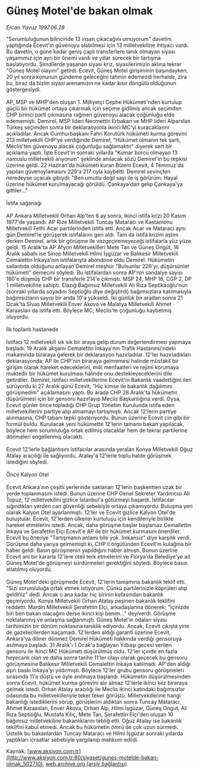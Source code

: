 # Güneş Motel'de bakan olmak

*Ercan Yavuz 1997.06.28*

<div class="pNewsDetailMainContent" itemprop="articleBody">
 "Sorumluluğunun bilincinde 13 insan çıkacağını umuyorum" davetini yaptığında Ecevit'in güvenoyu alabilmesi için 13 milletvekiline ihtiyacı vardı. Bu davetin, o güne kadar geniş çaplı transferlere tanık olmayan siyası yaşamımız için ayrı bir önemi vardı ve yıllar sürecek bir tartışma başlatıyordu. Şimdilerde yaşanan siyasi kriz, siyasilerimizin aklına tekrar "Güneş Motel olayını" getirdi. Ecevit, Güneş Motel girişiminin başındayken, 20 yıl sonra konunun gündeme geleceğini tahmin edemezdi herhalde, zira bu, biraz da bizim siyasi arenamızın ne kadar kısır döngülü olduğunun göstergesiydi.
 <br/>
 <br/>
 AP, MSP ve MHP'den oluşan 1. Milliyetçi Cephe Hükümeti'nden kurtulup güçlü bir hükümet ortaya çıkarmak için seçime gidilmiş ancak seçimden CHP birinci parti çıkmasına rağmen güvenoyu alacak çoğunluğu elde edememişti. Demirel, MSP lideri Necmettin Erbakan ve MHP lideri Alparslan Türkeş seçimden sonra bir deklarasyonla ikinci MC'yi kuracaklarını açıkladılar. Ancak Cumhurbaşkanı Fahri Korutürk hükümeti kurma görevini 213 milletvekilli CHP'ye verdiğinde Demirel, "Hükümet olmanın tek şartı, Meclis'ten güvenoyu alacak çoğunluğu sağlamaktır" diyerek sert bir açıklama yaptı. İşte Ecevit'in sonraki yıllarda "Kumar borcu olmayan 13 namuslu milletvekili arıyorum" şeklinde anılacak sözü Demirel'in bu tepkisi üzerine geldi. 22 Haziran'da hükümeti kuran Bülent Ecevit, 4 Temmuz'da yapılan güvenoylamasını 229'a 217 oyla kaybetti. Demirel sevinçten neredeyse uçacak gibiydi: "Ben umutla değil sayı ile iş görürüm. Hayal üzerine hükümet kurulmayacağı görüldü. Çankaya'dan gelip Çankaya'ya gittiler..."
 <br/>
 <br/>
 İstifa sağanağı
 <br/>
 <br/>
 AP Ankara Milletvekili Orhan Alp'ten 6 ay sonra, ikinci istifa krizi 20 Kasım 1977'de yaşandı. AP Rize Milletvekili Tuncay Mataracı ve Kastamonu Milletvekili Fethi Acar partilerinden istifa etti. Ancak Acar ve Mataracı aynı gün Demirel'le görüşerek istifalarını geri aldı. Tam da istifa krizini aştım derken Demirel, artık bir görüşme ile vazgeçiremeyeceği istifalarla yüz yüze geldi. 15 Aralık'ta AP Afyon Milletvekilleri Mete Tan ve Güneş Ongüt, 16 Aralık sabahı ise Sinop Milletvekili Hilmi İşgüzar ve Balıkesir Milletvekili Cemalettin İnkaya'nın istifalarıyla abondone oldu Demirel. Hükümetin sallantıda olduğunu anlayan Demirel meşhur "Bulsunlar 226'yı, düşürsünler hükümeti" demecini söyledi. Bu istifalardan sonra AP'nin sandalye sayısı 180'e düşmüş CHP bir transferle 214'e çıkmıştı. MSP 24, MHP 16, CGP 2, DP 1 milletvekiline sahipti. Elazığ Bağımsız Milletvekili Ali Rıza Septikaoğlu'nun (sonraki yıllarda soyadını Septioğlu diye değiştirdi) bağımsızlara katılmasıyla bağımsızların sayısı bir anda 10'a yükseldi. İki günlük bir aradan sonra 21 Ocak'ta Sivas Milletvekili Enver Akova ve Malatya Milletvekili Ahmet Karaaslan da istifa etti. Böylece MC; Meclis'te çoğunluğu kaybetmiş oluyordu.
 <br/>
 <br/>
 İlk toplantı hastanede
 <br/>
 <br/>
 İstifacı 12 milletvekili sık sık bir araya gelip durum değerlendirmesi yapmaya başladı. 19 Aralık akşamı Cemalettin İnkaya'nın Trafik Hastanesi'ndeki makamında biraraya gelerek bir deklarasyon hazırladılar. 12'ler hazırladıkları deklarasyonda; AP ile CHP'nin biraraya gelmemesi halinde müstakil bir girişim olarak hareket edeceklerini, milli menfaatleri ve rejimi korumaya muktedir bir hükümet kurulması halinde onu destekleyeceklerini dile getirdiler. Demirel, istifacı milletvekillerine Ecevit'in Bakanlık vaadettiğini ileri sürüyordu ki 27 Aralık günü Ecevit; "Hiç kimse ile bakanlık dağılımını görüşmedim" açıklamasını yaptı. Bu arada CHP 28 Aralık'ta hükümetin düşürülmesi için bir gensoru hazırlayıp Meclis Başkanlığına verdi. Oysa, Ecevit günler önce topladığı CHP Grup Yönetim Kurulunda istifa eden milletvekillerini partiye alıp almamayı tartışmıştı. Ancak 12'lerin partiye alınmasına, CHP tabanı tepki gösteriyordu. Bunun üzerine Ecevit cin gibi bir formül buldu. Kurulacak yeni hükümette 12'lerin tamamı bakan yapılacak, böylece hem sorumluluğa ortak edilmiş olacaklar hem de tekrar partilerine dönmeleri engellenmiş olacaktı.
 <br/>
 <br/>
 Ecevit 12'lerle bağlantısını istifacılar arasında yeralan Konya Milletvekili Oğuz Atalay aracılığı ile sağlıyordu. Atalay'a 12'lerle toplu halde görüşmek istediğini söyledi.
 <br/>
 <br/>
 Önce Kalyon Otel
 <br/>
 <br/>
 Ecevit Ankara'nın çeşitli yerlerinde saklanan 12'lerin başkentten uzak bir yerde toplanmasını istedi. Bunun üzerine CHP Genel Sekreter Yardımcısı Ali Topuz, 12 milletvekilini gizlice İstanbul'a götürmeyi başardı. İstifacılar sığındıkları yerden can güvenliği sebebiyle ortaya çıkamıyordu. Buluşma yeri olarak Kalyon Otel ayarlanmıştı. 12'ler ve Ecevit gizlice Kalyon Otel'de buluştular. Ecevit, 12'lerden ülkenin kurtuluşu için kendileriyle birlikte hareket etmelerini istedi. Ancak, daha görüşme başlar başlamaz Cemallettin İnkaya ve Şerafettin Elçi Ecevit'e AP ile bir hükümet kurmasını önerdiler. Ecevit bu öneriye "Tartışmanın anlamı bile yok. İmkansız" diye karşılık verdi. Görüşme daha yarıya gelmemişti ki, CHP il örgütünden Ecevit'in kulağına bir haber geldi: Basın görüşmenin yapıldığını haber almıştı. Bunun üzerine Ecevit ani bir kararla 12'lere oteli terk etmelerini ve Florya'da Belediye'ye ait Güneş Motel'de görüşmeyi sürdürmeleri gerektiğini söyledi. Böylece basın atlatılmış oluyordu.
 <br/>
 <br/>
 Güneş Motel'deki görüşmede Ecevit, 12'lerin tamamına bakanlık teklif etti. "Sizi sorumluluğa ortak etmek istiyorum. Çünkü partilerinizle köprüleri atıp geldiniz" dedi. Ancak o ana kadar hiç birinin kafasından bakanlık geçmiyordu. Konya Milletvekili Orhan Atalay peşinen bakanlık teklifini reddetti. Mardin Milletvekili Şerafettin Elçi, arkadaşlarına dönerek; "İçinizde biri ben bakan olacağım derse ikinci kişi benim..." deyiverdi. Görüşme noktalanmış ve anlaşma sağlanmıştı. Güneş Motel'in odaları siyasi tarihimizin bir dönüm noktasına tanıklık ediyordu. Ancak, Ecevit çıkışta yine de gazetecilerden kaçamadı. 12'lerden aldığı garanti üzerine Ecevit, Ankara'ya döner dönmez Demirel Hükümeti hakkında verdiği gensoruya asılmaya başladı. 31 Aralık'ı 1 Ocak'a bağlayan Yılbaşı gecesi verilen gensoru ile ikinci MC Hükümeti düşürülmüş oldu. 12'ler içinde en fazla heyecanlı olan ve daha sonra tarihe 11'ler olayı olarak geçecek bu gensoru görüşmesine Balıkesir Milletvekili Cemalettin İnkaya katılmadı. AP'den aldığı aşırı baskı İnkaya'yı yıldırmıştı. Böylece 12'ler grubu gensoru görüşmeleri sırasında 11'e düştü ve öyle anılmaya başlandı. Hükümetin düşürülmesinden sonra Ecevit, hükümet kurma görevini alır almaz 12'lerle ikinci kez biraraya gelmek istedi. Orhan Atalay aracılığı ile Meclis ikinci katındaki bağımsızlar odasında bu milletvekilleriyle teker teker görüştü. Milletvekillerine hangi bakanlığı istediklerini sorup, görüşlerini aldıktan sonra Tuncay Mataracı, Ahmet Karaaslan, Enver Akova, Orhan Alp, Hilmi İşgüzar, Güneş Ongut, Ali Rıza Septioğlu, Mustafa Kılıç, Mete Tan, Şerafettin Elçi'den oluşan 10 bağımsız milletvekiline bakanlıklarını tebliğ etti. Oğuz Atalay ise bakanlık teklifini kabul etmedi. Ancak bu hükümetin ömrü de çok uzun sürmedi. Üstelik bu bakanlardan Tuncay Mataracı ve Hilmi İşgüzar sonraki yıllarda yaptıkları icraatlar sebebiyle yargılanıp mahkum edildi.
 <br/>
</div>


Kaynak: [www.aksiyon.com.tr](http://www.aksiyon.com.tr:80/siyaset/gunes-motelde-bakan-olmak_502710), [web.archive.org (arşiv bağlantısı)](http://web.archive.org/web/20150512103943/http://www.aksiyon.com.tr:80/siyaset/gunes-motelde-bakan-olmak_502710)
